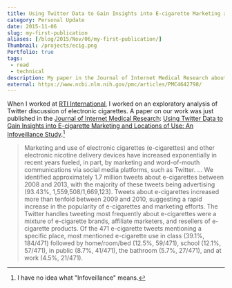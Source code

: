 ```yaml
---
title: Using Twitter Data to Gain Insights into E-cigarette Marketing and Locations of Use
category: Personal Update
date: 2015-11-06
slug: my-first-publication
aliases: [/blog/2015/Nov/06/my-first-publication/]
Thumbnail: /projects/ecig.png
Portfolio: true
tags:
 - read
 - technical
description: My paper in the Journal of Internet Medical Research about discussion of electronic cigarettes on Twitter.
external: https://www.ncbi.nlm.nih.gov/pmc/articles/PMC4642798/
---
```


When I worked at [RTI International](http://www.rti.org/ "RTI International"), I worked on an exploratory analysis of Twitter discussion of electronic cigarettes. A paper on our work was just published in the [Journal of Internet Medical Research](http://www.jmir.org/ "JMIR-Journal of Medical Internet Research"): [Using Twitter Data to Gain Insights into E-cigarette Marketing and Locations of Use: An Infoveillance Study](http://www.jmir.org/2015/11/e251/).[^Infoveillance]

> Marketing and use of electronic cigarettes (e-cigarettes) and other electronic nicotine delivery devices have increased exponentially in recent years fueled, in part, by marketing and word-of-mouth communications via social media platforms, such as Twitter. ... We identified approximately 1.7 million tweets about e-cigarettes between 2008 and 2013, with the majority of these tweets being advertising (93.43%, 1,559,508/1,669,123). Tweets about e-cigarettes increased more than tenfold between 2009 and 2010, suggesting a rapid increase in the popularity of e-cigarettes and marketing efforts. The Twitter handles tweeting most frequently about e-cigarettes were a mixture of e-cigarette brands, affiliate marketers, and resellers of e-cigarette products. Of the 471 e-cigarette tweets mentioning a specific place, most mentioned e-cigarette use in class (39.1%, 184/471) followed by home/room/bed (12.5%, 59/471), school (12.1%, 57/471), in public (8.7%, 41/471), the bathroom (5.7%, 27/471), and at work (4.5%, 21/471).

[^Infoveillance]: I have no idea what "Infoveillance" means.


